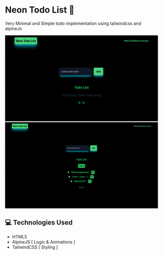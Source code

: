 # Neon Todo List 💚

Very Minimal and Simple todo implementation using tailwindcss and alpineJs

![image1](./assets/pic1.png)
![image2](./assets/pic2.png)

## 💻 Technologies Used
- HTML5
- AlpineJS [ Logic & Animations ]
- TailwindCSS [ Styling ]
